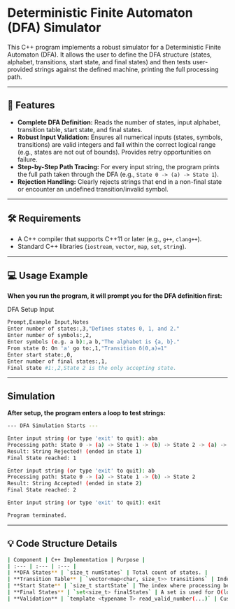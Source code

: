 # Deterministic Finite Automaton (DFA) Simulator

This C++ program implements a robust simulator for a Deterministic Finite Automaton (DFA). It allows the user to define the DFA structure (states, alphabet, transitions, start state, and final states) and then tests user-provided strings against the defined machine, printing the full processing path.

---

## 🚀 Features

* **Complete DFA Definition:** Reads the number of states, input alphabet, transition table, start state, and final states.
* **Robust Input Validation:** Ensures all numerical inputs (states, symbols, transitions) are valid integers and fall within the correct logical range (e.g., states are not out of bounds). Provides retry opportunities on failure.
* **Step-by-Step Path Tracing:** For every input string, the program prints the full path taken through the DFA (e.g., `State 0 -> (a) -> State 1`).
* **Rejection Handling:** Clearly rejects strings that end in a non-final state or encounter an undefined transition/invalid symbol.

---

## 🛠️ Requirements

* A C++ compiler that supports C++11 or later (e.g., `g++`, `clang++`).
* Standard C++ libraries (`iostream`, `vector`, `map`, `set`, `string`).

---

## 💻 Usage Example
**When you run the program, it will prompt you for the DFA definition first:**

DFA Setup Input
```bash
Prompt,Example Input,Notes
Enter number of states:,3,"Defines states 0, 1, and 2."
Enter number of symbols:,2,
Enter symbols (e.g. a b):,a b,"The alphabet is {a, b}."
From state 0: On 'a' go to:,1,"Transition δ(0,a)=1"
Enter start state:,0,
Enter number of final states:,1,
Final state #1:,2,State 2 is the only accepting state.
```


---

## Simulation
**After setup, the program enters a loop to test strings:**

```bash
--- DFA Simulation Starts ---

Enter input string (or type 'exit' to quit): aba
Processing path: State 0 -> (a) -> State 1 -> (b) -> State 2 -> (a) -> State 1
Result: String Rejected! (ended in state 1)
Final State reached: 1

Enter input string (or type 'exit' to quit): ab
Processing path: State 0 -> (a) -> State 1 -> (b) -> State 2
Result: String Accepted! (ended in state 2)
Final State reached: 2

Enter input string (or type 'exit' to quit): exit

Program terminated.
```

---

## 💡 Code Structure Details
```bash
| Component | C++ Implementation | Purpose |
| :--- | :--- | :--- |
| **DFA States** | `size_t numStates` | Total count of states. |
| **Transition Table** | `vector<map<char, size_t>> transitions` | Indexed by `transitions[current_state][symbol]`. This is the core logic. |
| **Start State** | `size_t startState` | The index where processing begins. |
| **Final States** | `set<size_t> finalStates` | A set is used for O(log N) or average O(1) lookups to determine if the final state is accepting. |
| **Validation** | `template <typename T> read_valid_number(...)` | Custom function using `cin.clear()` and `cin.ignore()` to robustly handle invalid input types and prevent runtime crashes. |
```


